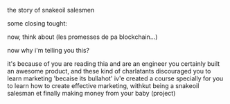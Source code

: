the story of snakeoil salesmen

some closing tought:

now, think about (les promesses de pa blockchain...)



now why i'm telling you this?

it's because of you are reading thia and are an engineer you certainly built an awesome product, and these kind of charlatants discouraged you to learn marketing 'becaise its bullahot' iv'e created a course specially for you to learn how to create effective marketing, withkut being a snakeoil salesman et finally making money from your baby (project)
